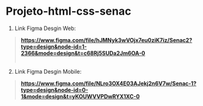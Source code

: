 # Projeto-html-css-senac

1. Link Figma Desgin Web:
> **https://www.figma.com/file/hJMNyk3wVOjx7eu0ziK7iz/Senac2?type=design&node-id=1-2366&mode=design&t=c68Rj5SUDa2Jm6OA-0** <br><br>

2. Link Figma Desgin Mobile:
> **https://www.figma.com/file/NLro3OX4E03AJekj2n6V7w/Senac-1?type=design&node-id=0-1&mode=design&t=yKOUWVVPDwRYX1XC-0** 